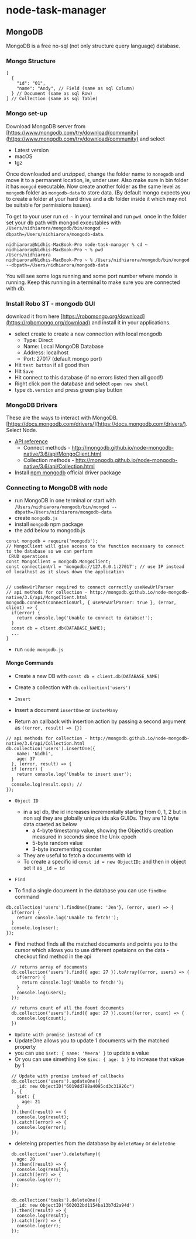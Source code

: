 # node-task-manager

## MongoDB
MongoDB is a free no-sql (not only structure query language) database.

### Mongo Structure
```
[
  {
    "id": "01",
    "name": "Andy", // Field (same as sql Column)
  } // Document (same as sql Row)
] // Collection (same as sql Table)
```

### Mongo set-up

Download MongoDB server from [https://www.mongodb.com/try/download/community](https://www.mongodb.com/try/download/community) and select
  - Latest version
  - macOS
  - tgz

Once downloaded and unzipped, change the folder name to `monogodb` and move it to a permanent location, ie, under user. Also make sure in bin folder it has `mongod` executable. Now create another folder as the same level as `mongodb` folder as `mongodb-data` to store data. (By default mongo expects you to create a folder at your hard drive and a db folder inside it which may not be suitable for permissions issues).

To get to your user run `cd ~` in your terminal and run `pwd`. once in the folder set your db path with mongod exceutables with `/Users/nidhiarora/mongodb/bin/mongod --dbpath=/Users/nidhiarora/mongodb-data`.
```
nidhiarora@Nidhis-MacBook-Pro node-task-manager % cd ~
nidhiarora@Nidhis-MacBook-Pro ~ % pwd
/Users/nidhiarora
nidhiarora@Nidhis-MacBook-Pro ~ % /Users/nidhiarora/mongodb/bin/mongod --dbpath=/Users/nidhiarora/mongodb-data
```
You will see some logs running and some port number where mondo is running. Keep this running in a terminal to make sure you are connected with db.

### Install Robo 3T - mongodb GUI
download it from here [https://robomongo.org/download](https://robomongo.org/download) and install it in your applications.

- select create to create a new connection with local mongodb
  - Type: Direct
  - Name: Local MongoDB Database
  - Address: localhost
  - Port: 27017 (default mongo port)
- Hit `test button` if all good then
- Hit `Save`
- Hit connect to this database (if no errors listed then all good!)
- Right click pon the database and select `open new shell`
- type `db.version` and press green play button

### MongoDB Drivers
These are the ways to interact with MongoDB. [https://docs.mongodb.com/drivers/](https://docs.mongodb.com/drivers/). Select Node.

- [API reference](http://mongodb.github.io/node-mongodb-native/3.6/api/)
  - Connect methods - http://mongodb.github.io/node-mongodb-native/3.6/api/MongoClient.html
  - Collection methods - http://mongodb.github.io/node-mongodb-native/3.6/api/Collection.html
- Install [npm mongodb](https://www.npmjs.com/package/mongodb) official driver package


### Connecting to MongoDB with node
- run MongoDB in one terminal or start with `/Users/nidhiarora/mongodb/bin/mongod --dbpath=/Users/nidhiarora/mongodb-data`
- create `mongodb.js`
- install `mongodb` npm package
- the add below to mongodb.js
```
const mongodb = require('mongodb');
// MongoClient will give access to the function necessary to connect to the database so we can perform
 CRUD operations
const MongoClient = mongodb.MongoClient;
const connectionUrl = 'mongodb://127.0.0.1:27017'; // use IP instead of localhost as it slows down the application


// useNewUrlParser required to connect correctly useNewUrlParser
// api methods for collection - http://mongodb.github.io/node-mongodb-native/3.6/api/MongoClient.html
mongodb.connect(connectionUrl, { useNewUrlParser: true }, (error, client) => {
  if(error) {
    return console.log('Unable to connect to databse!');
  }
  const db = client.db(DATABASE_NAME);
  ...
}
```
- run `node mongodb.js`

#### Mongo Commands
- Create a new DB with `const db = client.db(DATABASE_NAME)`
- Create a collection with `db.collection('users')`

- `Insert`
- Insert a document `insertOne` or `insterMany`
- Return an callback with insertion action by passing a second argument as `((error, result) => {})`
```
// api methods for collection - http://mongodb.github.io/node-mongodb-native/3.6/api/Collection.html
db.collection('users').insertOne({
    name: 'Nidhi',
    age: 37
  }, (error, result) => {
  if (error) {
    return console.log('Unable to insert user');
  }
  console.log(result.ops); //
});
```
- `Object ID`
  - in a sql db, the id increases incrementally starting from 0, 1, 2 but in non sql they are globally unique ids aka GUIDs. They are 12 byte data craeted as below
    - a 4-byte timestamp value, showing the ObjectId’s creation measured in seconds since the Unix epoch
    - 5-byte random value
    - 3-byte incrementing counter
  - They are useful to fetch a documents with id
  - To create a specific id `const id = new ObjectID;` and then in object set it as `_id = id`

- `Find`
- To find a single document in the database you can use `findOne` command
```
db.collection('users').findOne({name: 'Jen'}, (error, user) => {
  if(error) {
    return console.log('Unable to fetch!');
  }
  console.log(user);
});
```
- Find method finds all the matched documents and points you to the cursor which allows you to use different opetaions on the data - checkout find method in the api
```
  // returns array of documents
  db.collection('users').find({ age: 27 }).toArray((error, users) => {
    if(error) {
      return console.log('Unable to fetch!');
    }
    console.log(users);
  });

  // returns count of all the fount documents
  db.collection('users').find({ age: 27 }).count((error, count) => {
    console.log(count);
  })
```
-  `Update with promise instead of CB`
- UpdateOne allows you to update 1 documents with the matched property
- you can use `$set: { name: 'Meera' }` to update a value
- Or you can use simething like `$inc: { age: 1 }` to increase that vakue by 1
```
  // Update with promise instead of callbacks
  db.collection('users').updateOne({
    _id: new ObjectID("6019dd788a4095cd3c31926c")
  }, {
    $set: {
      age: 21
    }
  }).then((result) => {
    console.log(result);
  }).catch((error) => {
    console.log(error);
  });
```

- deleteing properties from the database by `deleteMany` or `deleteOne`
```
  db.collection('user').deleteMany({
    age: 20
  }).then((result) => {
    console.log(result);
  }).catch((err) => {
    console.log(err);
  });


  db.collection('tasks').deleteOne({
    _id: new ObjectID('602032bd1154ba13b7d2a94d')
  }).then((result) => {
    console.log(result);
  }).catch((err) => {
    console.log(err);
  });
```